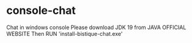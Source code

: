 # console-chat
Chat in windows console
Please download JDK 19 from JAVA OFFICIAL WEBSITE
Then RUN 'install-bistique-chat.exe'
